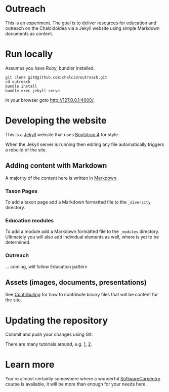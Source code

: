 # Outreach

This is an experiment.  The goal is to deliver resources for education and outreach on the Chalcidoidea via a Jekyll website using simple Markdown documents as content.

# Run locally

Assumes you have Ruby, bundler installed.

```  
git clone git@github.com:chalcid/outreach.git
cd outreach
bundle install
bundle exec jekyll serve
```

In your browser goto http://127.0.0.1:4000/. 

# Developing the website 

This is a [Jekyll](https://jekyllrb.com/) website that uses [Bootstrap 4](https://getbootstrap.com/docs/4.0/getting-started/introduction/) for style. 

When the Jekyll server is running then editing any file automatically triggers a rebuild of the site.

## Adding content with Markdown

A majority of the content here is written in [Markdown](https://github.com/adam-p/markdown-here/wiki/Markdown-Cheatsheet).

### Taxon Pages

To add a taxon page add a Markdown formatted file to the `_diversity` directory.

### Education modules

To add a module add a Markdown formatted file to the `_modules` directory.  Ultimately you will also add individual elements as well, where is yet to be determined.

### Outreach

... coming, will follow Education pattern 

## Assets (images, documents, presentations) 

See [Contributing](CONTRIBUTING.md) for how to contribute binary files that will be content for the site.

# Updating the repository

Commit and push your changes using Git. 

There are many tutorials around, e.g. [1](https://try.github.io/levels/1/challenges/1), [2](https://help.github.com/articles/git-and-github-learning-resources/).

# Learn more

You're almost certainly somewhere where a wonderful [SoftwareCarpentry](https://software-carpentry.org/) course is available, it will be more than enough for your needs here. 
